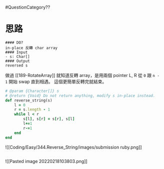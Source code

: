 #QuestionCategory??

# 思路

```ad-note
#### DO?
in-place 反轉 char array
#### Input
- s: Char[]
#### Output
reversed s
```

做過 [[189-RotateArray]] 就知道反轉 array，是用兩個 pointer L, R 從 `0` 跟 `n - 1` 開始 swap 直到相遇。
這個更簡單反轉完就結束。

```ruby
# @param {Character[]} s
# @return {Void} Do not return anything, modify s in-place instead.
def reverse_string(s)
    l = 0
    r = s.length - 1
    while l < r
        s[l], s[r] = s[r], s[l]
        l+=1
        r-=1
    end
end
```

![[Coding/Easy/344.Reverse_String/images/submission ruby.png]]

```cpp

```
![[Pasted image 20220218103803.png]]